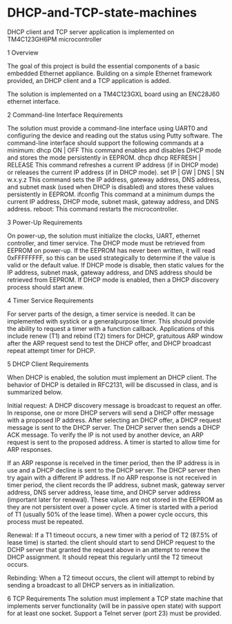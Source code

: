 # DHCP-and-TCP-state-machines
DHCP client and TCP server application is implemented on TM4C123GH6PM microcontroller

1 Overview

The goal of this project is build the essential components of a basic embedded Ethernet appliance.
Building on a simple Ethernet framework provided, an DHCP client and a TCP application is added.

The solution is implemented on a TM4C123GXL board using an ENC28J60 ethernet interface.

2 Command-line Interface Requirements

The solution must provide a command-line interface using UART0 and configuring the device and reading
out the status using Putty software. The command-line interface should support the following commands at a minimum:
dhcp ON | OFF
This command enables and disables DHCP mode and stores the mode persistently in EEPROM.
dhcp dhcp REFRESH | RELEASE
This command refreshes a current IP address (if in DHCP mode) or releases the current IP address (if in
DHCP mode).
set IP | GW | DNS | SN w.x.y.z
This command sets the IP address, gateway address, DNS address, and subnet mask (used when DHCP
is disabled) and stores these values persistently in EEPROM.
ifconfig
This command at a minimum dumps the current IP address, DHCP mode, subnet mask, gateway
address, and DNS address.
reboot:
This command restarts the microcontroller.

3 Power-Up Requirements

On power-up, the solution must initialize the clocks, UART, ethernet controller, and timer service.
The DHCP mode must be retrieved from EEPROM on power-up. If the EEPROM has never been written,
it will read 0xFFFFFFFF, so this can be used strategically to determine if the value is valid or the default
value. If DHCP mode is disable, then static values for the IP address, subnet mask, gateway address,
and DNS address should be retrieved from EEPROM.
If DHCP mode is enabled, then a DHCP discovery process should start anew.

4 Timer Service Requirements

For server parts of the design, a timer service is needed. It can be implemented with systick or a generalpurpose
timer. This should provide the ability to request a timer with a function callback. Applications of
this include renew (T1) and rebind (T2) timers for DHCP, gratuitous ARP window after the ARP request
send to test the DHCP offer, and DHCP broadcast repeat attempt timer for DHCP.

5 DHCP Client Requirements

When DHCP is enabled, the solution must implement an DHCP client. The behavior of DHCP is detailed
in RFC2131, will be discussed in class, and is summarized below.

Initial request:
A DHCP discovery message is broadcast to request an offer. In response, one or more DHCP servers
will send a DHCP offer message with a proposed IP address. After selecting an DHCP offer, a DHCP
request message is sent to the DHCP server. The DHCP server then sends a DHCP ACK message.
To verify the IP is not used by another device, an ARP request is sent to the proposed address. A timer
is started to allow time for ARP responses.

If an ARP response is recelved in the timer period, then the IP address is in use and a DHCP decline is
sent to the DHCP server. The DHCP server then try again with a different IP address.
If no ARP response is not received in timer period, the client records the IP address, subnet mask,
gateway server address, DNS server address, lease time, and DHCP server address (important later for
renewal). These values are not stored in the EEPROM as they are not persistent over a power cycle. A
timer is started with a period of T1 (usually 50% of the lease time).
When a power cycle occurs, this process must be repeated.

Renewal:
If a T1 timeout occurs, a new timer with a period of T2 (87.5% of lease time) is started. the client should
start to send DHCP request to the DCHP server that granted the request above in an attempt to renew
the DHCP assignment. It should repeat this regularly until the T2 timeout occurs.

Rebinding:
When a T2 timeout occurs, the client will attempt to rebind by sending a broadcast to all DHCP servers as
in initialization.

6 TCP Requirements
The solution must implement a TCP state machine that implements server functionality (will be in passive
open state) with support for at least one socket. Support a Telnet server (port 23) must be provided.
